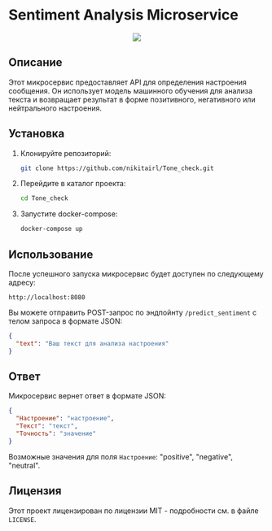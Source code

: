 # Sentiment Analysis Microservice

<p align="center">
  <img src="https://downloader.disk.yandex.ru/preview/68aad220c7a8c5421488883f0b043ba19c660bd8044e8bd47834ac2349f0d2a9/65baa1ff/IEu4thWZ5QKeK8ya-wsbVIOxDNWJaLVvqxarU8gM_jUJjNjY6o8EkZKDsHuw5Mm8BO82Gj-2Yuvm67GxDFqLnw%3D%3D?uid=0&filename=00053-1901053811.png&disposition=inline&hash=&limit=0&content_type=image%2Fpng&owner_uid=0&tknv=v2&size=1722x1281">
</p>

## Описание

Этот микросервис предоставляет API для определения настроения сообщения. Он использует модель машинного обучения для анализа текста и возвращает результат в форме позитивного, негативного или нейтрального настроения.

## Установка

1. Клонируйте репозиторий:

   ```bash
   git clone https://github.com/nikitairl/Tone_check.git
   ```

2. Перейдите в каталог проекта:

   ```bash
   cd Tone_check

   ```

3. Запустите docker-compose:

   ```bash
   docker-compose up
   ```

## Использование

После успешного запуска микросервис будет доступен по следующему адресу:

```
http://localhost:8080
```

Вы можете отправить POST-запрос по эндпойнту `/predict_sentiment` с телом запроса в формате JSON:

```json
{
  "text": "Ваш текст для анализа настроения"
}
```

## Ответ

Микросервис вернет ответ в формате JSON:

```json
{
  "Настроение": "настроение",
  "Текст": "текст",
  "Точность": "значение"
}
```

Возможные значения для поля `Настроение`: "positive", "negative", "neutral".

## Лицензия

Этот проект лицензирован по лицензии MIT - подробности см. в файле `LICENSE`.

